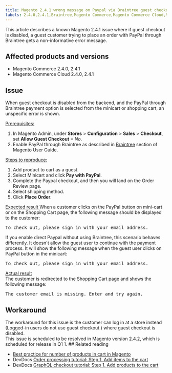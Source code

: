 ```yaml
---
title: Magento 2.4.1 wrong message on Paypal via Braintree guest checkout
labels: 2.4.0,2.4.1,Braintree,Magento Commerce,Magento Commerce Cloud,Magento Quality Patches,PayPal,cart,guest checkout,known issues
---
```


This article describes a known Magento 2.4.1 issue where if guest checkout is disabled, a guest customer trying to place an order with PayPal through Braintree gets a non-informative error message.

## Affected products and versions

* Magento Commerce 2.4.0, 2.4.1
* Magento Commerce Cloud 2.4.0, 2.4.1

## Issue

When guest checkout is disabled from the backend, and the PayPal through Braintree payment option is selected from the minicart or shopping cart, an unspecific error is shown.  


<u>Prerequisites: </u>

1. In Magento Admin, under **Stores** > **Configuration** > **Sales** > **Checkout**, set **Allow Guest Checkout** = _No_.
1. Enable PayPal through Braintree as described in [Braintree](https://docs.magento.com/user-guide/payment/braintree.html?) section of Magento User Guide.

<u>Steps to reproduce:</u>

1. Add product to cart as a guest.
1. Select Minicart and click **Pay with PayPal**.
1. Complete the Paypal checkout, and then you will land on the Order Review page.
1. Select shipping method.
1. Click **Place Order**.

<u>Expected result </u>
When a customer clicks on the PayPal button on mini-cart or on the Shopping Cart page, the following  message should be displayed to the customer:

<pre class="language-bash">To check out, please sign in with your email address.</pre>

If you enable direct Paypal without using Braintree, this scenario behaves differently. It doesn't allow the guest user to continue with the payment process. It will show the following message when the guest user clicks on PayPal button in the minicart:


<pre class="language-bash">To check out, please sign in with your email address.</pre>


<u>Actual result</u>  
The customer is redirected to the Shopping Cart page and shows the following message:


<pre class="language-bash">The customer email is missing. Enter and try again.</pre>


## Workaround

The workaround for this issue is the customer can log in at a store instead (Logged-in users do not use guest checkout.) where guest checkout is disabled.  
This issue is scheduled to be resolved in Magento version 2.4.2, which is scheduled for release in Q1 1. ## Related reading

* [Best practice for number of products in cart in Magento](https://support.magento.com/hc/en-us/articles/360048550332)
* DevDocs [Order processing tutorial: Step 1. Add items to the cart](https://devdocs.magento.com/guides/v2.4/rest/tutorials/orders/order-add-items.html)
* DevDocs [GraphQL checkout tutorial: Step 1. Add products to the cart](https://devdocs.magento.com/guides/v2.4/graphql/tutorials/checkout/checkout-add-product-to-cart.html)
